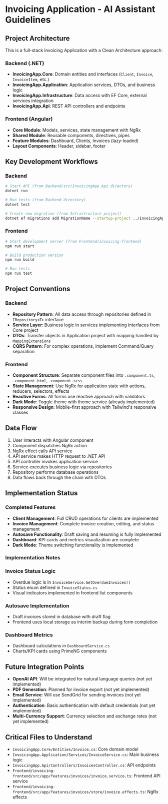 # Invoicing Application - AI Assistant Guidelines

## Project Architecture

This is a full-stack Invoicing Application with a Clean Architecture approach:

### Backend (.NET)
- **InvoicingApp.Core**: Domain entities and interfaces (`Client`, `Invoice`, `InvoiceItem`, etc.)
- **InvoicingApp.Application**: Application services, DTOs, and business logic
- **InvoicingApp.Infrastructure**: Data access with EF Core, external services integration
- **InvoicingApp.Api**: REST API controllers and endpoints

### Frontend (Angular)
- **Core Module**: Models, services, state management with NgRx
- **Shared Module**: Reusable components, directives, pipes
- **Feature Modules**: Dashboard, Clients, Invoices (lazy-loaded)
- **Layout Components**: Header, sidebar, footer

## Key Development Workflows

### Backend
```bash
# Start API (from Backend/src/InvoicingApp.Api directory)
dotnet run

# Run tests (from Backend directory)
dotnet test

# Create new migration (from Infrastructure project)
dotnet ef migrations add MigrationName --startup-project ../InvoicingApp.Api
```

### Frontend
```bash
# Start development server (from Frontend/invoicing-frontend)
npm run start

# Build production version
npm run build

# Run tests
npm run test
```

## Project Conventions

### Backend
- **Repository Pattern**: All data access through repositories defined in `IRepository<T>` interface
- **Service Layer**: Business logic in services implementing interfaces from Core project
- **DTOs**: Transfer objects in Application project with mapping handled by `MappingExtensions`
- **CQRS Pattern**: For complex operations, implement Command/Query separation

### Frontend
- **Component Structure**: Separate component files into `.component.ts`, `.component.html`, `.component.scss`
- **State Management**: Use NgRx for application state with actions, reducers, selectors, effects
- **Reactive Forms**: All forms use reactive approach with validators
- **Dark Mode**: Toggle theme with theme service (already implemented)
- **Responsive Design**: Mobile-first approach with Tailwind's responsive classes

## Data Flow
1. User interacts with Angular component
2. Component dispatches NgRx action
3. NgRx effect calls API service
4. API service makes HTTP request to .NET API
5. API controller invokes application service
6. Service executes business logic via repositories
7. Repository performs database operations
8. Data flows back through the chain with DTOs

## Implementation Status

### Completed Features
- **Client Management**: Full CRUD operations for clients are implemented
- **Invoice Management**: Complete invoice creation, editing, and status management
- **Autosave Functionality**: Draft saving and resuming is fully implemented
- **Dashboard**: KPI cards and metrics visualization are complete
- **Dark Mode**: Theme switching functionality is implemented

### Implementation Notes

### Invoice Status Logic
- Overdue logic is in `InvoiceService.GetOverdueInvoices()`
- Status enum defined in `InvoiceStatus.cs`
- Visual indicators implemented in frontend list components

### Autosave Implementation
- Draft invoices stored in database with draft flag
- Frontend uses local storage as interim backup during form completion

### Dashboard Metrics
- Dashboard calculations in `DashboardService.cs`
- Charts/KPI cards using PrimeNG components

## Future Integration Points
- **OpenAI API**: Will be integrated for natural language queries (not yet implemented)
- **PDF Generation**: Planned for invoice export (not yet implemented)
- **Email Service**: Will use SendGrid for sending invoices (not yet implemented)
- **Authentication**: Basic authentication with default credentials (not yet implemented)
- **Multi-Currency Support**: Currency selection and exchange rates (not yet implemented)

## Critical Files to Understand
- `InvoicingApp.Core/Entities/Invoice.cs`: Core domain model
- `InvoicingApp.Application/Services/InvoiceService.cs`: Main business logic
- `InvoicingApp.Api/Controllers/InvoicesController.cs`: API endpoints
- `Frontend/invoicing-frontend/src/app/features/invoices/invoice.service.ts`: Frontend API service
- `Frontend/invoicing-frontend/src/app/features/invoices/store/invoice.effects.ts`: NgRx effects
